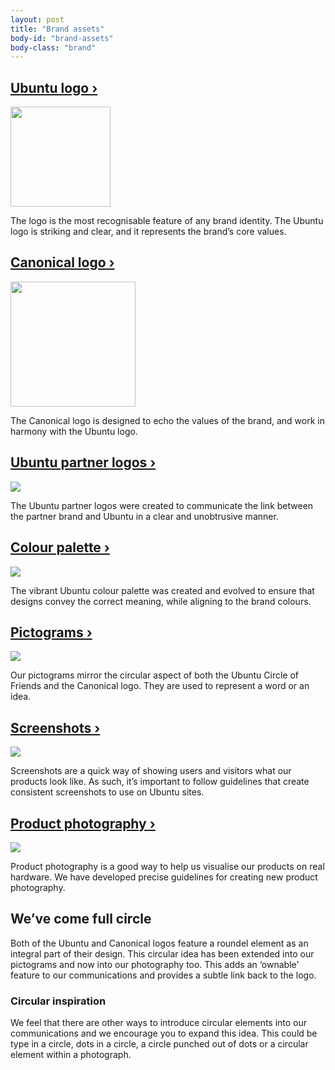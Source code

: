 ```yaml
---
layout: post
title: "Brand assets"
body-id: "brand-assets"
body-class: "brand"
---
```


<div class="row">
  <div class="col-4 p-frame">
    <h2 class="p-heading--four"><a href="/brand/ubuntu-logo" class="p-frame__heading">Ubuntu logo&nbsp;&rsaquo;</a></h2>
    <a href="/brand/ubuntu-logo" class="p-card u-vertically-center u-align--center p-frame__wrapper">
      <img src="https://assets.ubuntu.com/v1/adac6928-ubuntu.svg" class="p-frame__content" width="160" />
    </a>
    <p>The logo is the most recognisable feature of any brand identity. The Ubuntu logo is striking and clear, and it represents the brand’s core values.</p>        
  </div>
  <div class="col-4 p-frame">
    <h2 class="p-heading--four"><a href="/brand/canonical-logo" class="p-frame__heading">Canonical logo&nbsp;&rsaquo;</a></h2>
    <a href="/brand/canonical-logo" class="p-card u-vertically-center u-align--center p-frame__wrapper">
      <img src="https://assets.ubuntu.com/v1/5d6da5c4-logo-canonical-aubergine.svg" class="p-frame__content" width="200"/>
    </a>
    <p>The Canonical logo is designed to echo the values of the brand, and work in harmony with the Ubuntu logo.</p>        
  </div>
</div>
<div class="row">
  <div class="col-4 p-frame">
    <h2 class="p-heading--four"><a href="/brand/ubuntu-partner-logos" class="p-frame__heading">Ubuntu partner logos&nbsp;&rsaquo;</a></h2>
    <a href="/brand/ubuntu-partner-logos" class="p-card u-vertically-center u-align--center p-frame__wrapper">
      <img src="https://assets.ubuntu.com/v1/ca9768eb-ubuntu_partner_logo.svg" class="p-frame__content" />
    </a>
    <p>The Ubuntu partner logos were created to communicate the link between the partner brand and Ubuntu in a clear and unobtrusive manner.</p>        
  </div>
  <div class="col-4 p-frame">
    <h2 class="p-heading--four"><a href="/brand/colour-palette" class="p-frame__heading">Colour palette&nbsp;&rsaquo;</a></h2>
    <a href="/brand/colour-palette" class="p-card u-vertically-center u-align--center p-frame__wrapper">
      <img src="https://assets.ubuntu.com/v1/ebb3f015-colour-palette.svg" class="p-frame__content" />
    </a>
    <p>The vibrant Ubuntu colour palette was created and evolved to ensure that designs convey the correct meaning, while aligning to the brand colours.</p>        
  </div>
</div>
<div class="row">
  <div class="col-4 p-frame">
    <h2 class="p-heading--four"><a href="/brand/pictograms" class="p-frame__heading">Pictograms&nbsp;&rsaquo;</a></h2>
    <a href="/brand/pictograms" class="p-card u-vertically-center u-align--center p-frame__wrapper">
      <img src="https://assets.ubuntu.com/v1/c719d565-pictograms-brand-page.svg" class="p-frame__content" />
    </a>
    <p>Our pictograms mirror the circular aspect of both the Ubuntu Circle of Friends and the Canonical logo. They are used to represent a word or an idea.</p>        
  </div>
  <div class="col-4 p-frame">
    <h2 class="p-heading--four"><a href="/brand/screenshots" class="p-frame__heading">Screenshots&nbsp;&rsaquo;</a></h2>
    <a href="/brand/screenshots" class="p-card u-vertically-center u-align--center p-frame__wrapper">
      <img src="https://assets.ubuntu.com/v1/98c99d7b-screenshots-brand-page.svg" class="p-frame__content" />
    </a>
    <p>Screenshots are a quick way of showing users and visitors what our products look like. As such, it’s important to follow guidelines that create consistent screenshots to use on Ubuntu sites.</p>        
  </div>
</div>
<div class="row">
  <div class="col-4 p-frame">
    <h2 class="p-heading--four"><a href="/brand/photography-products" class="p-frame__heading">Product photography&nbsp;&rsaquo;</a></h2>
    <a href="/brand/photography-products" class="p-card u-vertically-center u-align--center p-frame__wrapper">
      <img src="https://assets.ubuntu.com/v1/0882a960-product-photography-brand-page.png" class="p-frame__content" />
    </a>
    <p>Product photography is a good way to help us visualise our products on real hardware. We have developed precise guidelines for creating new product photography.</p>        
  </div>
  <!--
  <div class="col-4 p-frame">
    <h2 class="p-heading--four"><a href="" class="p-frame__heading">Charts and diagrams&nbsp;&rsaquo;</a></h2>
    <a href="" class="p-card u-vertically-center u-align--center p-frame__wrapper">
      <img src="https://assets.ubuntu.com/v1/0be26ce4-charts-and-diagrams-brand-page.svg" class="p-frame__content" />
    </a>
    <p>Our charts and diagrams styling carries the Ubuntu look further, making full use of the colour palette, and explaining complex ideas and products in a more accessible way.</p>        
  </div>
  -->
</div>
<div class="row">
  <div class="col-10">
    <h2>We&rsquo;ve come full circle</h2>
    <p>Both of the Ubuntu and Canonical logos feature a roundel element as an integral part of their design. This circular idea has been extended into our pictograms and now into our photography too. This adds an &lsquo;ownable&rsquo; feature to our communications and provides a subtle link back to the logo.</p>
    <h3>Circular inspiration</h3>
    <p>We feel that there are other ways to introduce circular elements into our communications and we encourage you to expand this idea. This could be type in a circle, dots in a circle, a circle punched out of dots or a circular element within a photograph.</p>
  </div>
</div>
